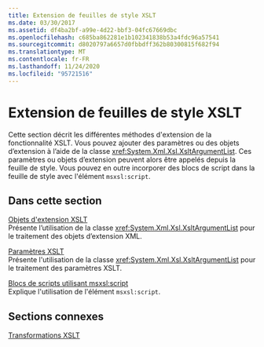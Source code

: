 ```yaml
---
title: Extension de feuilles de style XSLT
ms.date: 03/30/2017
ms.assetid: df4ba2bf-a99e-4d22-bbf3-04fc67669dbc
ms.openlocfilehash: c685ba862281e1b102341838b53a4fdc96a57541
ms.sourcegitcommit: d8020797a6657d0fbbdff362b80300815f682f94
ms.translationtype: MT
ms.contentlocale: fr-FR
ms.lasthandoff: 11/24/2020
ms.locfileid: "95721516"
---
```

# <a name="extending-xslt-style-sheets"></a>Extension de feuilles de style XSLT

Cette section décrit les différentes méthodes d'extension de la fonctionnalité XSLT. Vous pouvez ajouter des paramètres ou des objets d’extension à l’aide de la classe <xref:System.Xml.Xsl.XsltArgumentList>. Ces paramètres ou objets d’extension peuvent alors être appelés depuis la feuille de style. Vous pouvez en outre incorporer des blocs de script dans la feuille de style avec l'élément `msxsl:script`.  
  
## <a name="in-this-section"></a>Dans cette section  

 [Objets d'extension XSLT](xslt-extension-objects.md)  
 Présente l’utilisation de la classe <xref:System.Xml.Xsl.XsltArgumentList> pour le traitement des objets d’extension XML.  
  
 [Paramètres XSLT](xslt-parameters.md)  
 Présente l'utilisation de la classe <xref:System.Xml.Xsl.XsltArgumentList> pour le traitement des paramètres XSLT.  
  
 [Blocs de scripts utilisant msxsl:script](script-blocks-using-msxsl-script.md)  
 Explique l'utilisation de l'élément `msxsl:script`.  
  
## <a name="related-sections"></a>Sections connexes  

 [Transformations XSLT](xslt-transformations.md)
